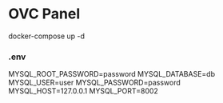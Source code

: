 # OVC Panel
docker-compose up -d

### .env
MYSQL_ROOT_PASSWORD=password
MYSQL_DATABASE=db
MYSQL_USER=user
MYSQL_PASSWORD=password
MYSQL_HOST=127.0.0.1
MYSQL_PORT=8002
